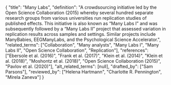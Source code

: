 {
    "title": "Many Labs",
    "definition": "A crowdsourcing initiative led by the Open Science Collaboration (2015) whereby several hundred separate research groups from various universities run replication studies of published effects. This initiative is also known as “Many Labs I” and was subsequently followed by a “Many Labs II” project that assessed variation in replication results across samples and settings. Similar projects include ManyBabies, EEGManyLabs, and the Psychological Science Accelerator.",
    "related_terms": ["Collaboration", "Many analysts", "Many Labs I", "Many Labs II", "Open Science Collaboration", "Replication"],
    "references": ["Ebersole et al. (2016)", "Frank et al. (2017)", "Klein et al. (2014)", "Klein et al. (2018)", "Moshontz et al. (2018)", "Open Science Collaboration (2015)", "Pavlov et al. (2020)"],
    "alt_related_terms": [null],
    "drafted_by": ["Sam Parsons"],
    "reviewed_by": ["Helena Hartmann", "Charlotte R. Pennington", "Mirela Zaneva"]
  }
